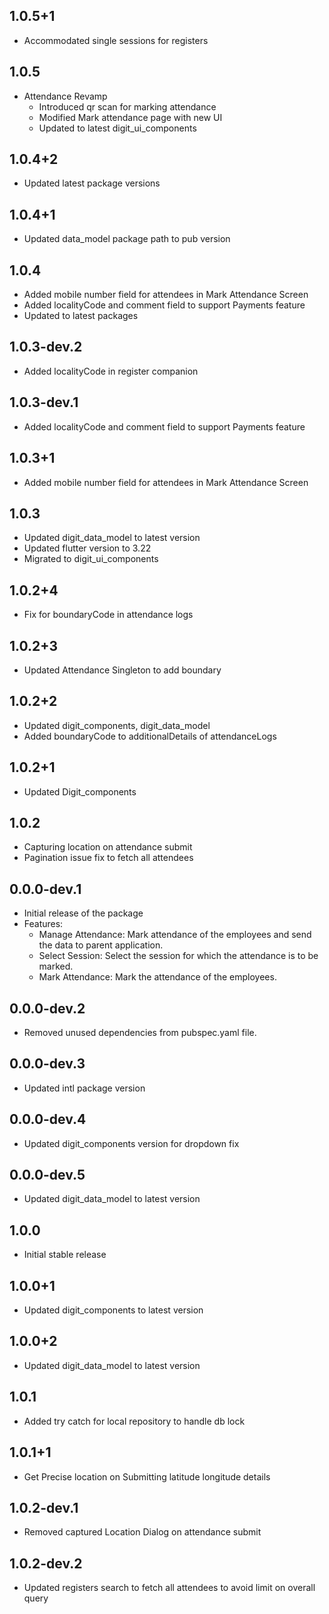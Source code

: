 ## 1.0.5+1

* Accommodated single sessions for registers

## 1.0.5

* Attendance Revamp
    * Introduced qr scan for marking attendance
    * Modified Mark attendance page with new UI
    * Updated to latest digit_ui_components

## 1.0.4+2

* Updated latest package versions

## 1.0.4+1

* Updated data_model package path to pub version

## 1.0.4

* Added mobile number field for attendees in Mark Attendance Screen
* Added localityCode and comment field to support Payments feature
* Updated to latest packages

## 1.0.3-dev.2

* Added localityCode in register companion

## 1.0.3-dev.1

* Added localityCode and comment field to support Payments feature

## 1.0.3+1

* Added mobile number field for attendees in Mark Attendance Screen

## 1.0.3

* Updated digit_data_model to latest version
* Updated flutter version to 3.22
* Migrated to digit_ui_components

## 1.0.2+4

* Fix for boundaryCode in attendance logs

## 1.0.2+3

* Updated Attendance Singleton to add boundary

## 1.0.2+2

* Updated digit_components, digit_data_model
* Added boundaryCode to additionalDetails of attendanceLogs

## 1.0.2+1

* Updated Digit_components

## 1.0.2

* Capturing location on attendance submit
* Pagination issue fix to fetch all attendees

## 0.0.0-dev.1

* Initial release of the package
* Features:
    - Manage Attendance: Mark attendance of the employees and send the data to parent application.
    - Select Session: Select the session for which the attendance is to be marked.
    - Mark Attendance: Mark the attendance of the employees.

## 0.0.0-dev.2

* Removed unused dependencies from pubspec.yaml file.

## 0.0.0-dev.3

* Updated intl package version

## 0.0.0-dev.4

* Updated digit_components version for dropdown fix

## 0.0.0-dev.5

* Updated digit_data_model to latest version

## 1.0.0

* Initial stable release

## 1.0.0+1

* Updated digit_components to latest version

## 1.0.0+2

* Updated digit_data_model to latest version

## 1.0.1

* Added try catch for local repository to handle db lock

## 1.0.1+1

* Get Precise location on Submitting latitude longitude details

## 1.0.2-dev.1

* Removed captured Location Dialog on attendance submit

## 1.0.2-dev.2

* Updated registers search to fetch all attendees to avoid limit on overall query